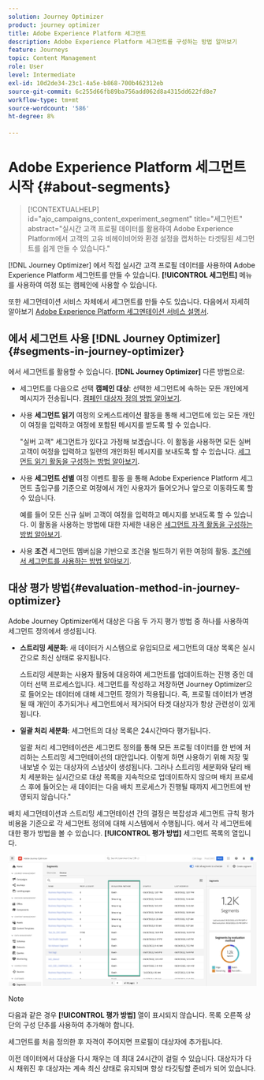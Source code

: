 ```yaml
---
solution: Journey Optimizer
product: journey optimizer
title: Adobe Experience Platform 세그먼트
description: Adobe Experience Platform 세그먼트를 구성하는 방법 알아보기
feature: Journeys
topic: Content Management
role: User
level: Intermediate
exl-id: 10d2de34-23c1-4a5e-b868-700b462312eb
source-git-commit: 6c255d66fb89ba756add062d8a4315dd622fd8e7
workflow-type: tm+mt
source-wordcount: '586'
ht-degree: 8%

---
```


# Adobe Experience Platform 세그먼트 시작 {#about-segments}

>[!CONTEXTUALHELP]
>id="ajo_campaigns_content_experiment_segment"
>title="세그먼트"
>abstract="실시간 고객 프로필 데이터를 활용하여 Adobe Experience Platform에서 고객의 고유 비헤이비어와 환경 설정을 캡처하는 타겟팅된 세그먼트를 쉽게 만들 수 있습니다."

[!DNL Journey Optimizer]  에서 직접 실시간 고객 프로필 데이터를 사용하여 Adobe Experience Platform 세그먼트를 만들 수 있습니다. **[!UICONTROL 세그먼트]** 메뉴를 사용하여 여정 또는 캠페인에 사용할 수 있습니다.

또한 세그먼테이션 서비스 자체에서 세그먼트를 만들 수도 있습니다. 다음에서 자세히 알아보기 [Adobe Experience Platform 세그멘테이션 서비스 설명서](https://experienceleague.adobe.com/docs/experience-platform/segmentation/home.html).

## 에서 세그먼트 사용 [!DNL Journey Optimizer] {#segments-in-journey-optimizer}

에서 세그먼트를 활용할 수 있습니다. **[!DNL Journey Optimizer]** 다른 방법으로:

* 세그먼트를 다음으로 선택 **캠페인 대상**: 선택한 세그먼트에 속하는 모든 개인에게 메시지가 전송됩니다. [캠페인 대상자 정의 방법 알아보기](../campaigns/create-campaign.md#define-the-audience-audience).

* 사용 **세그먼트 읽기** 여정의 오케스트레이션 활동을 통해 세그먼트에 있는 모든 개인이 여정을 입력하고 여정에 포함된 메시지를 받도록 할 수 있습니다.

   &quot;실버 고객&quot; 세그먼트가 있다고 가정해 보겠습니다. 이 활동을 사용하면 모든 실버 고객이 여정을 입력하고 일련의 개인화된 메시지를 보내도록 할 수 있습니다. [세그먼트 읽기 활동을 구성하는 방법 알아보기](../building-journeys/read-segment.md#configuring-segment-trigger-activity).

* 사용 **세그먼트 선별** 여정 이벤트 활동 을 통해 Adobe Experience Platform 세그먼트 출입구를 기준으로 여정에서 개인 사용자가 들어오거나 앞으로 이동하도록 할 수 있습니다.

   예를 들어 모든 신규 실버 고객이 여정을 입력하고 메시지를 보내도록 할 수 있습니다. 이 활동을 사용하는 방법에 대한 자세한 내용은 [세그먼트 자격 활동을 구성하는 방법 알아보기](../building-journeys/segment-qualification-events.md).

* 사용 **조건** 세그먼트 멤버십을 기반으로 조건을 빌드하기 위한 여정의 활동. [조건에서 세그먼트를 사용하는 방법 알아보기](../building-journeys/condition-activity.md#using-a-segment).

## 대상 평가 방법{#evaluation-method-in-journey-optimizer}

Adobe Journey Optimizer에서 대상은 다음 두 가지 평가 방법 중 하나를 사용하여 세그먼트 정의에서 생성됩니다.

* **스트리밍 세분화**: 새 데이터가 시스템으로 유입되므로 세그먼트의 대상 목록은 실시간으로 최신 상태로 유지됩니다.

   스트리밍 세분화는 사용자 활동에 대응하여 세그먼트를 업데이트하는 진행 중인 데이터 선택 프로세스입니다. 세그먼트를 작성하고 저장하면 Journey Optimizer으로 들어오는 데이터에 대해 세그먼트 정의가 적용됩니다. 즉, 프로필 데이터가 변경될 때 개인이 추가되거나 세그먼트에서 제거되어 타겟 대상자가 항상 관련성이 있게 됩니다.

* **일괄 처리 세분화**: 세그먼트의 대상 목록은 24시간마다 평가됩니다.

   일괄 처리 세그먼테이션은 세그먼트 정의를 통해 모든 프로필 데이터를 한 번에 처리하는 스트리밍 세그먼테이션의 대안입니다. 이렇게 하면 사용하기 위해 저장 및 내보낼 수 있는 대상자의 스냅샷이 생성됩니다. 그러나 스트리밍 세분화와 달리 배치 세분화는 실시간으로 대상 목록을 지속적으로 업데이트하지 않으며 배치 프로세스 후에 들어오는 새 데이터는 다음 배치 프로세스가 진행될 때까지 세그먼트에 반영되지 않습니다.&quot;

배치 세그먼테이션과 스트리밍 세그먼테이션 간의 결정은 복잡성과 세그먼트 규칙 평가 비용을 기준으로 각 세그먼트 정의에 대해 시스템에서 수행됩니다. 에서 각 세그먼트에 대한 평가 방법을 볼 수 있습니다. **[!UICONTROL 평가 방법]** 세그먼트 목록의 열입니다.

![](assets/evaluation-method.png)

>[!NOTE]
>
>다음과 같은 경우 **[!UICONTROL 평가 방법]** 열이 표시되지 않습니다. 목록 오른쪽 상단의 구성 단추를 사용하여 추가해야 합니다.

세그먼트를 처음 정의한 후 자격이 주어지면 프로필이 대상자에 추가됩니다.

이전 데이터에서 대상을 다시 채우는 데 최대 24시간이 걸릴 수 있습니다. 대상자가 다시 채워진 후 대상자는 계속 최신 상태로 유지되며 항상 타깃팅할 준비가 되어 있습니다.
